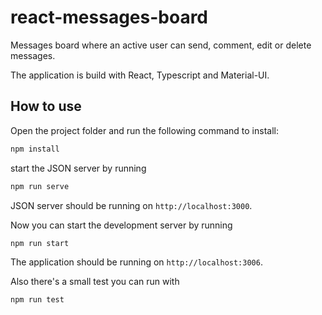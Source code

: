 # react-messages-board

Messages board where an active user can send, comment, edit or delete messages.

The application is build with React, Typescript and Material-UI.

## How to use

Open the project folder and run the following command to install:

```bash
npm install
```

start the JSON server by running

```bash
npm run serve
```

JSON server should be running on `http://localhost:3000`.

Now you can start the development server by running

```bash
npm run start
```

The application should be running on `http://localhost:3006`.

Also there's a small test you can run with

```bash
npm run test
```
